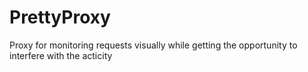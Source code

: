 # PrettyProxy
Proxy for monitoring requests visually while getting the opportunity to interfere with the acticity

